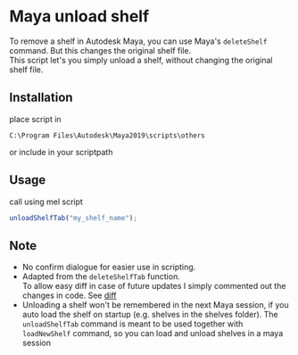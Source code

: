 # Maya unload shelf
To remove a shelf in Autodesk Maya, you can use Maya's `deleteShelf` command. But this changes the original shelf file.  
This script let's you simply unload a shelf, without changing the original shelf file.


## Installation
place script in 
```
C:\Program Files\Autodesk\Maya2019\scripts\others
```
or include in your scriptpath

## Usage
call using mel script
```javascript
unloadShelfTab("my_shelf_name");
```

## Note

- No confirm dialogue for easier use in scripting.
- Adapted from the `deleteShelfTab` function.  
  To allow easy diff in case of future updates I simply commented out the changes in code. See [diff](https://github.com/hannesdelbeke/unload_maya_shelf/commit/20c5063494d2657a2165a90a257423204a15769a)
- Unloading a shelf won't be remembered in the next Maya session, if you auto load the shelf on startup (e.g. shelves in the shelves folder). The `unloadShelfTab` command is meant to be used together with `loadNewShelf` command, so you can load and unload shelves in a maya session
